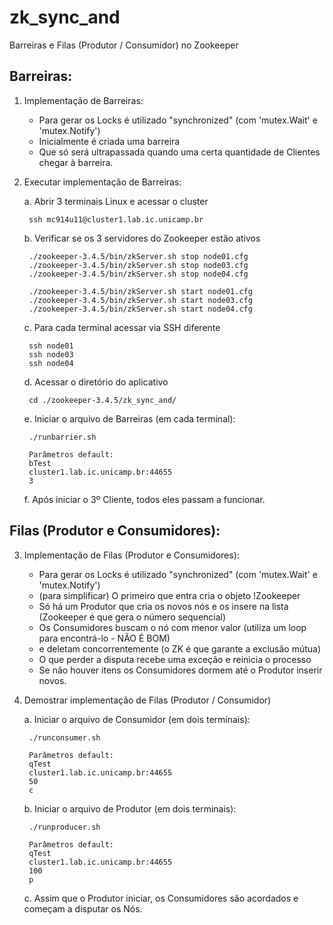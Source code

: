 zk_sync_and
===========

Barreiras e Filas (Produtor / Consumidor) no Zookeeper


Barreiras:
----------

1. Implementação de Barreiras:
	* Para gerar os Locks é utilizado "synchronized" (com 'mutex.Wait' e 'mutex.Notify')
	* Inicialmente é criada uma barreira
	* Que só será ultrapassada quando uma certa quantidade de Clientes chegar à barreira.


2. Executar implementação de Barreiras:

    a. Abrir 3 terminais Linux e acessar o cluster
    
        ssh mc914u11@cluster1.lab.ic.unicamp.br
		
    b. Verificar se os 3 servidores do Zookeeper estão ativos
    
        ./zookeeper-3.4.5/bin/zkServer.sh stop node01.cfg
        ./zookeeper-3.4.5/bin/zkServer.sh stop node03.cfg
        ./zookeeper-3.4.5/bin/zkServer.sh stop node04.cfg
        
        ./zookeeper-3.4.5/bin/zkServer.sh start node01.cfg
        ./zookeeper-3.4.5/bin/zkServer.sh start node03.cfg
        ./zookeeper-3.4.5/bin/zkServer.sh start node04.cfg
		
    c. Para cada terminal acessar via SSH diferente
    
        ssh node01
        ssh node03
        ssh node04
		
    d. Acessar o diretório do aplicativo
    
        cd ./zookeeper-3.4.5/zk_sync_and/
		
    e. Iniciar o arquivo de Barreiras (em cada terminal):
	
        ./runbarrier.sh
        
        Parâmetros default:
        bTest
        cluster1.lab.ic.unicamp.br:44655
        3
			
    f. Após iniciar o 3º Cliente, todos eles passam a funcionar.


Filas (Produtor e Consumidores):
--------------------------------

3. Implementação de Filas (Produtor e Consumidores):
    * Para gerar os Locks é utilizado "synchronized" (com 'mutex.Wait' e 'mutex.Notify')
    * (para simplificar) O primeiro que entra cria o objeto !Zookeeper
    * Só há um Produtor que cria os novos nós e os insere na lista (Zookeeper é que gera o número sequencial)
    * Os Consumidores buscam o nó com menor valor (utiliza um loop para encontrá-lo - NÃO É BOM)
    * e deletam concorrentemente (o ZK é que garante a exclusão mútua)
    * O que perder a disputa recebe uma exceção e reinicia o processo
    * Se não houver itens os Consumidores dormem até o Produtor inserir novos.


0. Demostrar implementação de Filas (Produtor / Consumidor)

    a. Iniciar o arquivo de Consumidor (em dois terminais):
    
        ./runconsumer.sh
        
        Parâmetros default:
        qTest
        cluster1.lab.ic.unicamp.br:44655
        50
        c
			
    b. Iniciar o arquivo de Produtor (em dois terminais):
    
        ./runproducer.sh
		
        Parâmetros default:
        qTest
        cluster1.lab.ic.unicamp.br:44655
        100
        p
        
    c. Assim que o Produtor iniciar, os Consumidores são acordados e começam a disputar os Nós.
